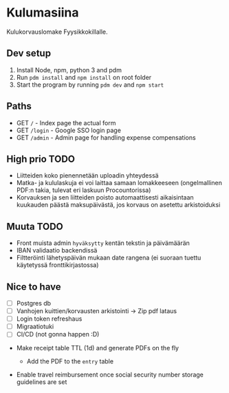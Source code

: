 # Kulumasiina

Kulukorvauslomake Fyysikkokillalle.

## Dev setup
1. Install Node, npm, python 3 and pdm
2. Run `pdm install` and `npm install` on root folder
3. Start the program by running `pdm dev` and `npm start`

## Paths

- GET `/` - Index page the actual form
- GET `/login` - Google SSO login page
- GET `/admin` - Admin page for handling expense compensations


## High prio TODO
- Liitteiden koko pienennetään uploadin yhteydessä
- Matka- ja kululaskuja ei voi laittaa samaan lomakkeeseen (ongelmallinen PDF:n takia, tulevat eri laskuun Procountorissa)
- Korvauksen ja sen liitteiden poisto automaattisesti aikaisintaan kuukauden päästä maksupäivästä, jos korvaus on asetettu arkistoiduksi

## Muuta TODO
- Front muista admin `hyväksytty` kentän tekstin ja päivämäärän
- IBAN validaatio backendissä
- Filtteröinti lähetyspäivän mukaan date rangena (ei suoraan tuettu käytetyssä fronttikirjastossa)


## Nice to have
- [ ] Postgres db
- [ ] Vanhojen kuittien/korvausten arkistointi -> Zip pdf lataus
- [ ] Login token refreshaus
- [ ] Migraatiotuki
- [ ] CI/CD (not gonna happen :D)
- Make receipt table TTL (1d) and generate PDFs on the fly
  - Add the PDF to the `entry` table

- Enable travel reimbursement once social security number storage guidelines are set
